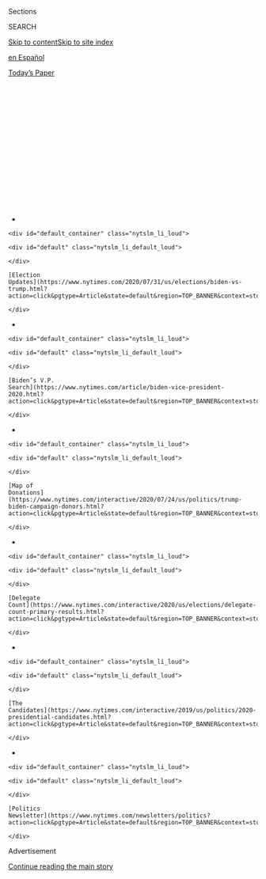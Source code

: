<div id="app">

<div>

<div>

<div>

<div class="NYTAppHideMasthead css-1q2w90k e1suatyy0">

<div class="section css-ui9rw0 e1suatyy2">

<div class="css-eph4ug er09x8g0">

<div class="css-6n7j50">

</div>

<span class="css-1dv1kvn">Sections</span>

<div class="css-10488qs">

<span class="css-1dv1kvn">SEARCH</span>

</div>

[Skip to content](#site-content)[Skip to site index](#site-index)

</div>

<div id="masthead-section-label" class="css-1wr3we4 eaxe0e00">

[en
Español](https://www.nytimes.com/es/)

</div>

<div class="css-10698na e1huz5gh0">

</div>

</div>

<div id="masthead-bar-one" class="section hasLinks css-15hmgas e1csuq9d3">

<div class="css-uqyvli e1csuq9d0">

</div>

<div class="css-1uqjmks e1csuq9d1">

</div>

<div class="css-9e9ivx">

[](https://myaccount.nytimes.com/auth/login?response_type=cookie&client_id=vi)

</div>

<div class="css-1bvtpon e1csuq9d2">

[Today’s
Paper](https://www.nytimes.com/section/todayspaper)

</div>

</div>

</div>

</div>

<div data-aria-hidden="false">

<div id="site-content" data-role="main">

<div>

<div class="css-1aor85t" style="opacity:0.000000001;z-index:-1;visibility:hidden">

<div class="css-1hqnpie">

<div class="css-epjblv">

<span class="css-17xtcya">[en
Español](/es/)</span><span class="css-x15j1o">|</span><span class="css-fwqvlz">Barack
Obama abandona el retiro, obligado por la campaña de
Trump</span>

</div>

<div class="css-k008qs">

<div class="css-1iwv8en">

<span class="css-18z7m18"></span>

<div>

</div>

</div>

<span class="css-1n6z4y">https://nyti.ms/3iiXNNq</span>

<div class="css-1705lsu">

<div class="css-4xjgmj">

<div class="css-4skfbu" data-role="toolbar" data-aria-label="Social Media Share buttons, Save button, and Comments Panel with current comment count" data-testid="share-tools">

  - 
  - 
  - 
  - 
    
    <div class="css-6n7j50">
    
    </div>

  - 
  - 

</div>

</div>

</div>

</div>

</div>

</div>

<div id="NYT_TOP_BANNER_REGION" class="css-13pd83m">

<div>

<div id="styln-elections-notifications-menu" class="section interactive-content interactive-size-medium css-1edisqu">

<div class="css-17ih8de interactive-body">

<div class="nytslm_innerContainer" data-aria-live="polite">

<div class="nytslm_title">

</div>

  - 
    
    <div id="default_container" class="nytslm_li_loud">
    
    <div id="default" class="nytslm_li_default_loud">
    
    </div>
    
    [Election
    Updates](https://www.nytimes.com/2020/07/31/us/elections/biden-vs-trump.html?action=click&pgtype=Article&state=default&region=TOP_BANNER&context=storylines_menu)
    
    </div>

  - 
    
    <div id="default_container" class="nytslm_li_loud">
    
    <div id="default" class="nytslm_li_default_loud">
    
    </div>
    
    [Biden’s V.P.
    Search](https://www.nytimes.com/article/biden-vice-president-2020.html?action=click&pgtype=Article&state=default&region=TOP_BANNER&context=storylines_menu)
    
    </div>

  - 
    
    <div id="default_container" class="nytslm_li_loud">
    
    <div id="default" class="nytslm_li_default_loud">
    
    </div>
    
    [Map of
    Donations](https://www.nytimes.com/interactive/2020/07/24/us/politics/trump-biden-campaign-donors.html?action=click&pgtype=Article&state=default&region=TOP_BANNER&context=storylines_menu)
    
    </div>

  - 
    
    <div id="default_container" class="nytslm_li_loud">
    
    <div id="default" class="nytslm_li_default_loud">
    
    </div>
    
    [Delegate
    Count](https://www.nytimes.com/interactive/2020/us/elections/delegate-count-primary-results.html?action=click&pgtype=Article&state=default&region=TOP_BANNER&context=storylines_menu)
    
    </div>

  - 
    
    <div id="default_container" class="nytslm_li_loud">
    
    <div id="default" class="nytslm_li_default_loud">
    
    </div>
    
    [The
    Candidates](https://www.nytimes.com/interactive/2019/us/politics/2020-presidential-candidates.html?action=click&pgtype=Article&state=default&region=TOP_BANNER&context=storylines_menu)
    
    </div>

  - 
    
    <div id="default_container" class="nytslm_li_loud">
    
    <div id="default" class="nytslm_li_default_loud">
    
    </div>
    
    [Politics
    Newsletter](https://www.nytimes.com/newsletters/politics?action=click&pgtype=Article&state=default&region=TOP_BANNER&context=storylines_menu)
    
    </div>

</div>

</div>

</div>

</div>

</div>

<div id="top-wrapper" class="css-1sy8kpn">

<div id="top-slug" class="css-l9onyx">

Advertisement

</div>

[Continue reading the main
story](#after-top)

<div class="ad top-wrapper" style="text-align:center;height:100%;display:block;min-height:250px">

<div id="top" class="place-ad" data-position="top" data-size-key="top">

</div>

</div>

<div id="after-top">

</div>

</div>

<div>

<div id="sponsor-wrapper" class="css-1hyfx7x">

<div id="sponsor-slug" class="css-19vbshk">

Supported by

</div>

[Continue reading the main
story](#after-sponsor)

<div id="sponsor" class="ad sponsor-wrapper" style="text-align:center;height:100%;display:block">

</div>

<div id="after-sponsor">

</div>

</div>

<div class="css-186x18t">

Estados Unidos

</div>

<div class="css-1vkm6nb ehdk2mb0">

# Barack Obama abandona el retiro, obligado por la campaña de Trump

</div>

El presidente número 44 de Estados Unidos anhelaba alejarse de la
política. Tres años después, está de regreso.

<div class="css-79elbk" data-testid="photoviewer-wrapper">

<div class="css-z3e15g" data-testid="photoviewer-wrapper-hidden">

</div>

<div class="css-1a48zt4 ehw59r15" data-testid="photoviewer-children">

![<span class="css-16f3y1r e13ogyst0" data-aria-hidden="true">El
expresidente Barack Obama el día de las elecciones en 2016, se dirige
desde su residencia al Despacho
Oval.</span><span class="css-cnj6d5 e1z0qqy90" itemprop="copyrightHolder"><span class="css-1ly73wi e1tej78p0">Credit...</span><span><span>Al
Drago/The New York
Times</span></span></span>](https://static01.nyt.com/images/2020/06/30/us/politics/30Obama-ES-01/merlin_114147145_5babe815-5725-413c-9128-61bf3f9f1a39-articleLarge.jpg?quality=75&auto=webp&disable=upscale)

</div>

</div>

<div class="css-18e8msd">

<div class="css-vp77d3 epjyd6m0">

<div class="css-1baulvz">

Por [<span class="css-1baulvz" itemprop="name">Glenn
Thrush</span>](https://www.nytimes.com/by/glenn-thrush) y
[<span class="css-1baulvz last-byline" itemprop="name">Elaina
Plott</span>](https://www.nytimes.com/by/elaina-plott)

</div>

</div>

  - 
    
    <div class="css-ld3wwf e16638kd2">
    
    30 de junio de
    2020
    
    </div>

  - 
    
    <div class="css-4xjgmj">
    
    <div class="css-d8bdto" data-role="toolbar" data-aria-label="Social Media Share buttons, Save button, and Comments Panel with current comment count" data-testid="share-tools">
    
      - 
      - 
      - 
      - 
        
        <div class="css-6n7j50">
        
        </div>
    
      - 
      - 
    
    </div>
    
    </div>

</div>

<div class="css-mdjrty">

[Read in
English](https://www.nytimes.com/2020/06/28/us/politics/obama-biden-trump.html "Read in English")

</div>

</div>

<div class="section meteredContent css-1r7ky0e" name="articleBody" itemprop="articleBody">

<div class="css-1fanzo5 StoryBodyCompanionColumn">

<div class="css-53u6y8">

[Regístrate para recibir nuestro
boletín](https://www.nytimes.com/newsletters/el-times) con lo mejor de
The New York Times.

-----

Justo después de saber que [Donald
Trump](https://www.nytimes.com/es/2020/06/22/espanol/donald-trump-2020-tulsa.html)había
sido electo presidente, Barack Obama se desplomó en su silla del
Despacho Oval y se dirigió a un asistente que estaba de pie cerca de un
frutero con manzanas colocado en un lugar prominente, un emblema de su
política de refrigerios saludables que, como tantas otras, estaba a
punto de desaparecer.

“Ya estoy harto”, dijo Obama acerca de su trabajo, según varias personas
familiarizadas con el intercambio

Pero él sabía, aún entonces, que un retiro convencional de la Casa
Blanca no era opción. Obama, quien en ese momento tenía 55 años, se
había quedado varado con la estafeta que planeaba pasarle a Hillary
Clinton todavía en la mano. Encima debía lidiar con un sucesor que,
creía, tenía una fijación en su contra basada en una extraña antipatía
personal y una política de reacción racial violenta ejemplificada en la
mentira sobre el lugar de nacimiento de Obama.

“No hay ningún modelo capaz de predecir el tipo de vida que tendré
después de la presidencia”, le dijo Obama al asistente. “Es evidente
que no puede dejar de pensar en mí”.

</div>

</div>

<div class="css-1fanzo5 StoryBodyCompanionColumn">

<div class="css-53u6y8">

Lo que no quiere decir que Obama estuviera dispuesto a olvidar cómo
había vislumbrado su retiro antes del triunfo de Trump: una vida
plácida dedicada a escribir, disfrutar juegos de golf en días soleados,
impulsar políticas a través de su fundación, producir documentales con
Netflix y gozar mucho tiempo en familia en su nueva finca de 11,7
millones de dólares en Martha’s Vineyard.

</div>

</div>

<div>

</div>

<div class="css-1fanzo5 StoryBodyCompanionColumn">

<div class="css-53u6y8">

De cualquier forma, más de tres años después de su salida, el 44.°
presidente de Estados Unidos está otra vez en el campo de batalla
político que tanto deseó abandonar. Lo obligan a participar en el
enfrentamiento un enemigo empecinado en borrarlo de la historia —Trump—,
y un amigo que ha demostrado la misma determinación por aprovechar su
presencia, Joe Biden.

Era bien sabido que volver al campo de batalla sería muy arriesgado.
Obama ha demostrado un gran interés en proteger su legado, en especial
de los múltiples ataques de Trump. Pero después de realizar entrevistas
con más de 50 personas que rodean al expresidente, el retrato que
percibimos es el de un combatiente atribulado que intenta equilibrar el
profundo enojo causado por su sucesor con el instinto de evitar el
enfrentamiento por temor a que pudiera dañar su popularidad y afectar su
lugar en la historia.

Sin embargo, es posible que el cálculo de ese equilibrio haya comenzado
a cambiar tras el asesinato de George Floyd a manos de la policía en
Mineápolis. Como el primer presidente negro de Estados Unidos, ahora el
primer ex-presidente negro, Obama ve la concientización social y racial
actual como una oportunidad para darle un valor más significativo a las
elecciones de 2020, que habían estado marcadas por el estilo de lucha
sucia de Trump, y canalizar un nuevo movimiento juvenil hacia un
objetivo político, como sucedió en 2008.

</div>

</div>

<div class="css-1fanzo5 StoryBodyCompanionColumn">

<div class="css-53u6y8">

Actúa con cautela, con su intención característica de mantener la calma,
ser fiel a su reputación, conservar su capital político y mantener
intactas sus aspiraciones de un retiro tranquilo.

“No creo que tenga dudas. Más bien, creo que ha adoptado una actitud
estratégica”, señaló Dan Pfeiffer, uno de sus principales asesores
durante más de una década. “Siempre ha usado su voz de manera
estratégica; es su posesión más valiosa”.

Obama también está atento a un ejemplo aleccionador: en 2008, los
ataques de Bill Clinton en su contra fracasaron de tal manera que el
personal de campaña de su esposa tuvo que reducir sus apariciones.

Muchos seguidores ejercen cada vez más presión para que sea más
agresivo.

“Para variar, sería bueno que Barack Obama saliera de su cueva y
ofreciera (o más bien EXIGIERA) una ruta para seguir adelante”, escribió
el columnista Drew Magary en una publicación de Medium que se ha
compartido muchísimo desde su aparición en abril con el título [*¿Dónde
diablos está Barack
Obama?*](https://gen.medium.com/where-the-hell-is-barack-obama-397ce8d7bbe2).

El argumento para rebatir esta postura es que Obama cumplió su trabajo y
merece que lo dejen en paz.

</div>

</div>

<div class="css-79elbk" data-testid="photoviewer-wrapper">

<div class="css-z3e15g" data-testid="photoviewer-wrapper-hidden">

</div>

<div class="css-1a48zt4 ehw59r15" data-testid="photoviewer-children">

![<span class="css-16f3y1r e13ogyst0" data-aria-hidden="true">Obama en
una conferencia de prensa en diciembre de 2016, semanas antes de dejar
el
cargo.</span><span class="css-cnj6d5 e1z0qqy90" itemprop="copyrightHolder"><span class="css-1ly73wi e1tej78p0">Credit...</span><span>Al
Drago/The New York
Times</span></span>](https://static01.nyt.com/images/2020/06/26/us/politics/30Obama-ES-02/merlin_115707257_44ee1a9d-c059-4d5a-8d1d-1afcff6e5510-articleLarge.jpg?quality=75&auto=webp&disable=upscale)

</div>

</div>

<div class="css-1fanzo5 StoryBodyCompanionColumn">

<div class="css-53u6y8">

“Obama ha estado fuera del cargo durante tres años y medio, y todavía se
enfrenta a este tipo de escrutinio: nadie está presionando de la misma
manera a ex presidentes blancos como George W. Bush y Jimmy Carter”,
dijo Monique Judge, editora de noticias de la revista en línea The Root
y autora de un artículo de 2018 que argumentaba que Obama [ya no le
debía nada al
país](https://www.theroot.com/obama-doesn-t-owe-this-country-shit-1826309455).

</div>

</div>

<div class="css-1fanzo5 StoryBodyCompanionColumn">

<div class="css-53u6y8">

Obama mismo parece posicionarse en algún lugar intermedio. No planea
descartar sus vacaciones de verano en Vineyard y todavía le preocupa la
fecha de publicación de su esperada autobiografía. No obstante, la
semana pasada redobló sus críticas “indirectas” al gobierno de Trump
cuando condenó el “[enfoque de gobierno caótico, desorganizado y
malintencionado](https://www.nytimes.com/2020/06/23/us/politics/obama-biden-fundraiser.html)”
durante un evento en línea para recaudar fondos para Biden. Además,
expresó una especie de compromiso cuando les dijo a los seguidores de
Biden: “Lo que han hecho hasta ahora no ha sido suficiente. Y lo mismo
va para mí, para Michelle y para nuestras hijas”.

El 25 de junio, durante un evento de recaudación por Zoom accesible solo
con invitación, Obama expresó su indignación porque el presidente
utilizó las frases “*kung flu*” y “China virus” para describir al
coronavirus. “No quiero un país en el que el presidente de Estados
Unidos promueva de manera activa la discriminación contra los asiáticos
y encima le parezca gracioso. No quiero eso. Todavía me da escalofríos y
me enfurece”, dijo Obama, según una transcripción de sus comentarios
proporcionada por alguien que participó en el
evento.

<div id="NYT_MAIN_CONTENT_1_REGION" class="css-9tf9ac">

<div>

<div id="styln-nfldraft-updates-block" class="section interactive-content interactive-size-medium css-1ftcdic">

<div class="css-17ih8de interactive-body">

<div id="styln-briefing-block" data-asset-id="">

<div class="briefing-block-header-section">

# [Latest Updates: 2020 Election](https://www.nytimes.com/2020/07/31/us/elections/biden-vs-trump.html?action=click&pgtype=Article&state=default&region=MAIN_CONTENT_1&context=storylines_live_updates)

<div class="briefing-block-ts">

Updated 2020-08-01T01:26:45.732Z

</div>

</div>

  - [Kamala Harris, a top vice-presidential contender, confronts double
    standards.](https://www.nytimes.com/2020/07/31/us/elections/biden-vs-trump.html?action=click&pgtype=Article&state=default&region=MAIN_CONTENT_1&context=storylines_live_updates#link-29fdff45)
  - [Karen Bass and Susan Rice are rising on Biden’s vice-presidential
    shortlist.](https://www.nytimes.com/2020/07/31/us/elections/biden-vs-trump.html?action=click&pgtype=Article&state=default&region=MAIN_CONTENT_1&context=storylines_live_updates#link-13ec3d9c)
  - [Trump says Russian bounties to kill U.S. troops ‘never took
    place.’](https://www.nytimes.com/2020/07/31/us/elections/biden-vs-trump.html?action=click&pgtype=Article&state=default&region=MAIN_CONTENT_1&context=storylines_live_updates#link-49e9a016)

<div class="briefing-block-footer">

<div class="briefing-block-footer-meta">

[See more
updates](https://www.nytimes.com/2020/07/31/us/elections/biden-vs-trump.html?action=click&pgtype=Article&state=default&region=MAIN_CONTENT_1&context=storylines_live_updates)

</div>

</div>

</div>

</div>

</div>

</div>

</div>

Obama habla frecuentemente con el exvicepresidente y los principales
asesores de la campaña para darles sugerencias sobre el personal y los
mensajes. En mayo le aconsejó sin rodeos a Biden mantener sus discursos
cortos, hacer entrevistas entusiastas y recortar la extensión de sus
tuits, pues lo mejor es hacer que la campaña funcione como un referendo
sobre Trump y la economía, según algunos funcionarios demócratas.

Los funcionarios mencionaron que un aspecto de particular interés para
el expresidente Obama es la operación digital de Biden, que está en
preparación y para la cual ha buscado que aliados poderosos como el
fundador de LinkedIn, Reid Hoffman, y el exdirector ejecutivo de Google,
Eric Schmidt, compartan sus conocimientos.

Con todo, todavía se toma su tiempo para responder a algunas
solicitudes, en especial las que se refieren a encabezar más actividades
de recaudación de fondos. Algunos colaboradores de Obama dieron a
entender que no quiere eclipsar al candidato, pero los partidarios de
Biden no están convencidos de que sea así.

“Por favor, que venga y nos eclipse”, bromeó uno de
ellos.

</div>

</div>

<div class="css-79elbk" data-testid="photoviewer-wrapper">

<div class="css-z3e15g" data-testid="photoviewer-wrapper-hidden">

</div>

<div class="css-1a48zt4 ehw59r15" data-testid="photoviewer-children">

<div class="css-1xdhyk6 erfvjey0">

<span class="css-1ly73wi e1tej78p0">Image</span>

<div class="css-zjzyr8">

<div data-testid="lazyimage-container" style="height:257.77777777777777px">

</div>

</div>

</div>

<span class="css-16f3y1r e13ogyst0" data-aria-hidden="true">Una reunión
en la Casa Blanca poco después de que Donald Trump ganó las elecciones
presidenciales.</span><span class="css-cnj6d5 e1z0qqy90" itemprop="copyrightHolder"><span class="css-1ly73wi e1tej78p0">Credit...</span><span>Stephen
Crowley/The New York Times</span></span>

</div>

</div>

<div class="css-1fanzo5 StoryBodyCompanionColumn">

<div class="css-53u6y8">

## ‘Obama no podrá descansar’

Desde el momento en que se anunció el triunfo de Trump, Obama adoptó un
enfoque minimalista: criticaba sus decisiones de políticas públicas,
pero no al hombre que las tomaba, un comportamiento conforme a la norma
de civilidad observada por sus predecesores, en especial George W. Bush.

</div>

</div>

<div class="css-1fanzo5 StoryBodyCompanionColumn">

<div class="css-53u6y8">

El problema es que para Trump las normas no significan nada. Desde un
principio dejó muy claro que quería erradicar cualquier rastro de la
presencia de Obama en el Ala Oeste. “Tenía el peor gusto”, le dijo Trump
a un visitante a principios de 2017 mientras presumía sus nuevas
cortinas (que no eran muy distintas de las de Obama, en opinión de otras
personas que entraron al despacho durante ese periodo caótico).

Esos esfuerzos por hacerlo desaparecer fueron más enfáticos en lo
referente a las políticas. Un exfuncionario de la Casa Blanca comentó
que Trump interrumpió una presentación para verificar que una propuesta
del personal no fuera “una cosa de Obama”.

Durante la transición, en lo que en retrospectiva parece un anticipo de
la presidencia, a un colaborador de Trump se le ocurrió imprimir una
lista detallada de las promesas de campaña de Obama del sitio web
oficial de la Casa Blanca y utilizarla como una especie de lista de
objetivos a abatir, según dos personas con conocimiento de la medida.

“Es algo personal para Trump; todo se trata del presidente Obama y de
acabar con su legado. Es su obsesión”, explicó Omarosa Manigault Newman,
veterana del programa *Apprentice* y, hasta su abrupta salida, una de
las contadas funcionarias negras en el Ala Oeste de Trump. “El
presidente Obama no podrá descansar mientras Trump respire”.

Cuando los dos hombres se encontraron en noviembre de 2016 para una
forzada reunión posterior a la elección, el presidente electo fue
cortés, por lo que Obama aprovechó la oportunidad para aconsejarle no
desmantelar Obamacare. “Mira, puedes quitarle mi nombre; no me importa”,
le dijo, según los asesores.

Trump asintió sin comprometerse.

Cuando la transición comenzó a hacerse eterna, Obama experimentó una
creciente inquietud ante una actitud que le parecía la alegre
indiferencia del nuevo presidente y su equipo de novatos. Muchos de
ellos ignoraron por completo los documentos de información que el
personal de Obama había preparado con tanto empeño, recuerdan sus
antiguos colaboradores, y en lugar de centrarse en la política o en el
funcionamiento del Ala Oeste, preguntaron por la calidad de los tacos en
el comedor del sótano o dónde encontrar un buen apartamento.

En cuanto a Trump, no tiene “ni la menor idea de qué está haciendo”,
Obama le dijo a un asistente después de su encuentro en el Despacho
Oval.

</div>

</div>

<div class="css-1fanzo5 StoryBodyCompanionColumn">

<div class="css-53u6y8">

Jared Kushner, yerno y asesor cercano de Trump, causó una impresión
igualmente imborrable. Durante un recorrido por el edificio preguntó
abruptamente: “Entonces, ¿cuántas de estas personas se quedan?”.

La respuesta fue ninguna, respondió su escolta. (Los funcionarios del
Ala Oeste sirven a gusto del presidente, como Trump dejaría claro
ampliamente en los siguientes meses).

Cuando la historia de Kushner fue transmitida a Obama, recuerdan los
asesores, se rió y la repitió a sus amigos, e incluso a algunos
periodistas, para ilustrar a qué se enfrentaba el país.

Un portavoz de la Casa Blanca no negó el relato, pero sugirió que
Kushner podría haber hablado del personal de seguridad y mantenimiento
en lugar de los nombramientos políticos.

Durante otras conversaciones con editores que respetaba, incluidos David
Remnick de The New Yorker y Jeffrey Goldberg de The Atlantic, Obama se
mostró más reflexivo, según personas familiarizadas con las
interacciones. A veces, flotaba alguna versión de esta pregunta: ¿Podría
haber hecho algo para mitigar la reacción violenta de Trump?

</div>

</div>

<div class="css-79elbk" data-testid="photoviewer-wrapper">

<div class="css-z3e15g" data-testid="photoviewer-wrapper-hidden">

</div>

<div class="css-1a48zt4 ehw59r15" data-testid="photoviewer-children">

<div class="css-1xdhyk6 erfvjey0">

<span class="css-1ly73wi e1tej78p0">Image</span>

<div class="css-zjzyr8">

<div data-testid="lazyimage-container" style="height:237.8px">

</div>

</div>

</div>

<span class="css-16f3y1r e13ogyst0" data-aria-hidden="true">Obama dio su
discurso de despedida en McCormick Place en Chicago, el 10 de enero de
2017.</span><span class="css-cnj6d5 e1z0qqy90" itemprop="copyrightHolder"><span class="css-1ly73wi e1tej78p0">Credit...</span><span>Doug
Mills/The New York Times</span></span>

</div>

</div>

<div class="css-1fanzo5 StoryBodyCompanionColumn">

<div class="css-53u6y8">

Barack Obama finalmente llegó a la conclusión de que era una
inevitabilidad histórica, y le dijo a las personas a su alrededor que lo
mejor que podía hacer era “establecer un contraejemplo”.

</div>

</div>

<div class="css-1fanzo5 StoryBodyCompanionColumn">

<div class="css-53u6y8">

Otros pensaron que necesitaba hacer más. Durante la transición, Paulette
Aniskoff, asistente veterana en el Ala Oeste, comenzó a formar una
organización política con antiguos asesores para ayudar a Obama a
defender su legado, colaborar con otros demócratas y planear sus
actividades de respaldo en las elecciones intermedias de 2018.

Aunque se mostró abierto al planteamiento, lo que más le interesaba a
Obama eran las salidas. “Haré lo que me pidan”, le dijo al equipo de
Aniskoff, pero les pidió identificar y descartar con cuidado las
apariciones que pudieran ser una pérdida de tiempo o un despilfarro de
su capital político.

Entonces como ahora, Obama estaba tan determinado a evitar mencionar el
nombre del nuevo presidente que un colaborador en broma sugirió que
hicieran referencia a él como “el que no debe ser nombrado”, en alusión
al archienemigo de Harry Potter, Lord Voldemort.

Por su parte, Trump no tenía el menor problema en mencionar nombres. En
marzo de 2017, acusó en falso a Obama de haber ordenado que se vigilaran
las oficinas generales de su campaña, como dijo en un tuit: “¡Qué bajo
ha caído el presidente Obama, que intervino mis teléfonos durante el
sagrado proceso de las elecciones\! Es Nixon/Watergate. ¡Qué tipo
malvado (o enfermo)\!”.

Fue algo así como un punto de inflexión. Obama les dijo a Aniskoff y su
equipo que hablaría de su sucesor en las elecciones intermedias de 2018.
Pero no mucho.

Fue muy reveladora la forma en que Obama habló de Trump ese otoño: no
tanto como una persona sino como una especie de padecimiento
epidemiológico que sufría el cuerpo político, diseminado por sus
secuaces republicanos.

“No empezó con Donald Trump; él es más bien un síntoma, no la causa”,
afirmó durante su discurso inicial en la Universidad de Illinois en
septiembre de 2018. Añadió que el sistema político estadounidense no
gozaba de “salud” suficiente para formar los “anticuerpos” necesarios y
combatir el contagio del “nacionalismo racial”.

</div>

</div>

<div class="css-1fanzo5 StoryBodyCompanionColumn">

<div class="css-53u6y8">

La pandemia, si acaso, lo ha hecho más partidario de la comparación.

El virus, dijo durante su aparición con Biden la semana pasada, “es una
metáfora” para mucho
más.

</div>

</div>

<div class="css-79elbk" data-testid="photoviewer-wrapper">

<div class="css-z3e15g" data-testid="photoviewer-wrapper-hidden">

</div>

<div class="css-1a48zt4 ehw59r15" data-testid="photoviewer-children">

<div class="css-1xdhyk6 erfvjey0">

<span class="css-1ly73wi e1tej78p0">Image</span>

<div class="css-zjzyr8">

<div data-testid="lazyimage-container" style="height:264.22222222222223px">

</div>

</div>

</div>

<span class="css-16f3y1r e13ogyst0" data-aria-hidden="true">Una salida
de golf cerca de Dundee, Escocia, después de que Obama dejó el
cargo</span><span class="css-cnj6d5 e1z0qqy90" itemprop="copyrightHolder"><span class="css-1ly73wi e1tej78p0">Credit...</span><span>Andrew
Milligan/Press Association Images, vía Getty Images</span></span>

</div>

</div>

<div class="css-1fanzo5 StoryBodyCompanionColumn">

<div class="css-53u6y8">

## Al golf le va ‘mejor que a mi libro’

Obama consideró que una de las mejores maneras de salvaguardar su legado
era escribir su libro, que imaginó tanto como una crónica detallada de
su presidencia como un seguimiento literario a sus muy elogiadas
memorias de 1995, *Los sueños de mi padr*e.

A fines de 2016, el agente de Obama, Bob Barnett, comenzó a negociar un
acuerdo global para las memorias de Obama y la autografía de Michelle
Obama. Random House finalmente ganó la guerra de ofertas con una
propuesta récord de 65 millones de dólares.

El proceso ha sido un castigo dorado. A un ex funcionario de la Casa
Blanca que se comunicó con él a mediados de 2018 Obama le dijo que el
proyecto “era como hacer la tarea”.

Otro asociado, que se encontró con el ex presidente en un evento el año
pasado, comentó cuán en forma se veía. Obama respondió: “Digamos que a
mi juego de golf le va mucho mejor que a mi libro”.

No fue especialmente fácil para el ex presidente ver cómo el libro de su
esposa, *Mi historia*, se publicó en 2018 y rápidamente se convirtió en
un éxito de ventas internacional.

</div>

</div>

<div class="css-1fanzo5 StoryBodyCompanionColumn">

<div class="css-53u6y8">

“Ella tuvo un escritor fantasma”, le dijo Obama a un amigo que le
preguntó sobre el trabajo veloz de su esposa. “Estoy escribiendo cada
palabra yo mismo, y es por eso que me está tomando más tiempo”.

La fecha de lanzamiento libro sigue siendo uno de los temas más
delicados. Obama, un escritor deliberado propenso a la procrastinación
—y a largas digresiones— insistió en que no haya un plazo establecido,
según varias personas al tanto del proceso.

En una entrevista poco después de que Obama dejó el cargo, uno de sus
asesores más cercanos había predicho que el libro saldría a mediados de
2019, antes de que las elecciones primarias comenzaran en serio, una
opción preferida por muchos que trabajan en el proyecto.

Pero Obama no terminó y no circuló un borrador de entre 600 y 800
páginas sino hasta cerca de Año Nuevo, demasiado tarde para publicar
antes de las elecciones, de acuerdo con conocedores de la situación

Ahora considera seriamente dividir el proyecto en dos volúmenes, con la
esperanza de publicarlo rápidamente, antes de las elecciones, quizás a
tiempo para la temporada navideña, según personas cercanas al proceso.

La otra gran empresa creativa de Obama, un acuerdo multimillonario de
2018 con Netflix para producir documentales y películas con su esposa,
ha sido un estimulante, y, en comparación, un trabajo rápido.

Obama disfrutó la revisión de decenas de proyectos potenciales y ofreció
sugerencias específicas —garabateadas en la libreta amarilla que usa
para escribir su libro— a directores y escritores. [Su compañía de
producción](https://www.nytimes.com/2019/04/30/business/media/obama-netflix-shows.html),
Higher Ground Productions, tiene un pequeño bungalow en un estudio de
Hollywood que una vez fue hogar de la compañía de Charlie Chaplin. El
expresidente pasó un día entrometiéndose con el trabajo del reducido
personal durante una visita en noviembre.

</div>

</div>

<div class="css-1fanzo5 StoryBodyCompanionColumn">

<div class="css-53u6y8">

Uno de los primeros proyectos fue *Crip Camp*, un galardonado documental
sobre un campamento de verano en el estado de Nueva York, fundado a
inicios de los años 70, que se convirtió en un punto focal del
movimiento por los derechos de las personas con discapacidad.

Obama vio el proyecto como un vehículo para su visión del cambio
político de base, y proporcionó retroalimentación durante los 18 meses
que duró la producción de la película.

“Vimos imágenes que los cineastas habían comenzado a editar y se las
enviamos al presidente para que las viera”, dijo Priya Swaminathan,
codirectora de *Higher Ground.* “Quería saber cómo podríamos ayudar a
los realizadores a hacer de este el mejor relato de la historia y ellos
se involucraron en la colaboración. Vimos muchos, muchos cortes
juntos”.

</div>

</div>

<div class="css-79elbk" data-testid="photoviewer-wrapper">

<div class="css-z3e15g" data-testid="photoviewer-wrapper-hidden">

</div>

<div class="css-1a48zt4 ehw59r15" data-testid="photoviewer-children">

<div class="css-1xdhyk6 erfvjey0">

<span class="css-1ly73wi e1tej78p0">Image</span>

<div class="css-zjzyr8">

<div data-testid="lazyimage-container" style="height:257.77777777777777px">

</div>

</div>

</div>

<span class="css-16f3y1r e13ogyst0" data-aria-hidden="true">Un discurso
pronunciado en Cleveland en 2018 a favor de Richard Cordray, un
demócrata que postulaba para
gobernador.</span><span class="css-cnj6d5 e1z0qqy90" itemprop="copyrightHolder"><span class="css-1ly73wi e1tej78p0">Credit...</span><span>Maddie
McGarvey para The New York Times</span></span>

</div>

</div>

<div class="css-1fanzo5 StoryBodyCompanionColumn">

<div class="css-53u6y8">

## Un momento ‘a la medida’

Parte de lo que Obama encuentra tan atractivo sobre el cine es que le
permite controlar la narrativa. En ese sentido, la campaña de 2020 ha
sido una experiencia desorientadora: se supone que su carrera política
ha terminado, pero tiene un papel semi-protagonista en una producción
que no ha escrito ni dirigido.

Esa leve frustración ha sido más evidente en su complicada relación con
Biden, quien al mismo tiempo codicia su apoyo y está firmemente decidido
a triunfar en la elección por cuenta propia.

Obama apoyó a Biden, personalmente, desde el inicio de la campaña, pero
le prometió al senador Bernie Sanders, en una de sus primeras
conversaciones, que su profesión pública de neutralidad era genuina y
que no estaba trabajando en secreto para elegir a su amigo, según un
funcionario del partido al tanto del intercambio.

</div>

</div>

<div class="css-1fanzo5 StoryBodyCompanionColumn">

<div class="css-53u6y8">

Además, Obama siempre ha tenido claras las vulnerabilidades de su amigo,
instando a los ayudantes de Biden a asegurarse de que no “pase por una
situación embarazosa” o “dañe su legado”, gane o pierda.

Cuando un donante demócrata planteó la cuestión de la edad de Biden a
fines del año pasado —tiene 77 años— Obama reconoció esas preocupaciones
y dijo: “Ni siquiera tenía 50 años cuando fui elegido, y ese trabajo
consumió cada gramo de energía que tenía”, según la persona.

Aún así, es un partidario entusiasta y jugó un papel central al
presionar a Sanders para que “[acelere el final del
juego](https://www.nytimes.com/2020/04/14/us/politics/obama-biden-democratic-primary.html)”
que llevó a la victoria antes de lo esperado de Biden, en abril. Las
siguientes semanas las dedicó a arreglar algunos cabos sueltos
políticos, trabajar para mejorar su relación con la senadora Elizabeth
Warren, quien lo molestó al criticar sus conferencias pagadas en Wall
Street como emblemáticas del flagelo del dinero en la política, al
describirlo como una [“serpiente que se desliza por
Washington”](https://www.masslive.com/opinion/2017/04/warren_is_right_about_speaking.html).

Sus asistentes insisten que nunca ha visto la campaña de Biden como una
guerra indirecta entre él y Trump. Sin embargo, le entusiasman las
métricas desequilibradas de la competencia en los últimos tiempos.

Obama supervisa de cerca sus respectivos números electorales —obtiene
datos de circulación privada del Comité Nacional Demócrata—y se
enorgullece con el hecho de que tiene muchos más millones de seguidores
en Twitter que el presidente que confía en la plataforma mucho más que
él, dijeron personas cercanas.

El expresidente devora las noticias en línea, y recurre constantemente a
las páginas web de The New York Times, The Washington Post y The
Atlantic desde su iPad, y conserva el horario noctámbulo de sus días en
la Casa Blanca: envía mensajes de textos y enlaces a historias a sus
amigos entre la medianoche y las dos de la mañana. Incluso durante la
pandemia se levanta temprano, al menos entre semana, y con frecuencia
está en su bicicleta Peloton a las ocho de la mañana, cuando envía otra
nueva ronda de mensajes de texto, a menudo sobre el último escándalo de
Trump.

Obama ya estaba intensificando su crítica a Trump antes del asesinato de
Floyd en mayo. Aniskoff organizó [una reunión en línea con 3000
exfuncionarios del
gobierno](https://www.nytimes.com/2020/05/09/us/politics/obama-flynn-coronavirus-trump.html)
cuyo propósito, en parte, era suavizar su línea más dura. (Demócratas
cercanos a Obama filtraron amablemente la grabación de sus
observaciones).

</div>

</div>

<div class="css-1fanzo5 StoryBodyCompanionColumn">

<div class="css-53u6y8">

El creciente clamor de justicia racial le ha dado a la campaña de 2020
la coherencia que necesitaba Obama, un político que se siente más cómodo
si puede disfrazar sus críticas contra un oponente —ya sea Hillary
Clinton o Donald Trump— con lenguaje a favor de un
movimiento.

</div>

</div>

<div class="css-79elbk" data-testid="photoviewer-wrapper">

<div class="css-z3e15g" data-testid="photoviewer-wrapper-hidden">

</div>

<div class="css-1a48zt4 ehw59r15" data-testid="photoviewer-children">

<div class="css-1xdhyk6 erfvjey0">

<span class="css-1ly73wi e1tej78p0">Image</span>

<div class="css-zjzyr8">

<div data-testid="lazyimage-container" style="height:241.66666666666663px">

</div>

</div>

</div>

<span class="css-16f3y1r e13ogyst0" data-aria-hidden="true">Prendedores
a la venta afuera de la escuela secundaria East en Cleveland, Ohio,
cuando el expresidente Barack Obama dio un discurso en un mitin
demócrata en
2018.</span><span class="css-cnj6d5 e1z0qqy90" itemprop="copyrightHolder"><span class="css-1ly73wi e1tej78p0">Credit...</span><span>Maddie
McGarvey para The New York Times</span></span>

</div>

</div>

<div class="css-1fanzo5 StoryBodyCompanionColumn">

<div class="css-53u6y8">

La primera reacción de Obama a las manifestaciones, según sus
colaboradores cercanos, fue de ansiedad, pues temía que los brotes de
vandalismo se salieran de control y respaldaran la narrativa de Trump de
una izquierda anárquica.

Por fortuna, los manifestantes pacíficos asumieron el control y
despertaron un movimiento nacional que representó un reto para Trump sin
convertir al presidente en su punto focal.

Poco después, durante una llamada estratégica con colaboradores
políticos y expertos en políticas de su fundación, Obama dijo
emocionado que había llegado “un momento hecho a la medida”.

Obama ha estado últimamente en contacto cercano con su primer fiscal
general, Eric H. Holder Jr., compartiendo su indignación por la manera
en que el actual fiscal general, William P. Barr, inspeccionó
personalmente la falange de los agentes federales del orden público que
lanzaron gases lacrimógenos a manifestantes para despejar el paso a la
caminata de Trump para hacerse una foto en una iglesia histórica cerca
de la Casa Blanca.

</div>

</div>

<div>

</div>

<div class="css-1fanzo5 StoryBodyCompanionColumn">

<div class="css-53u6y8">

Holder tiene pocos reparos en llamar a Trump de racista en frente del
expresidente. Obama nunca lo contradijo, pero evita el término, incluso
en privado, y prefiere una acusación más indirecta de “demagogia
racial”, según varias personas cercanas a ambos.

</div>

</div>

<div class="css-1fanzo5 StoryBodyCompanionColumn">

<div class="css-53u6y8">

Su respuesta al asesinato de Floyd no consistió en atacar a Trump, sino
en alentar a votar a los jóvenes, que no han mostrado gran entusiasmo
por apoyar a Biden. Cuando decidió hablar en público [fue para encabezar
un foro en línea para destacar una lista de reformas a la policía que no
prosperaron durante su segundo
mandato](https://www.nytimes.com/2020/06/23/us/politics/obama-biden-fundraiser.html).

En ese sentido, el papel en el que se desempeña con más comodidad es el
cargo del que llegó a estar harto en cierto momento.

El 4 de junio, más o menos una hora antes de las [honras fúnebres de
Floyd](https://www.nytimes.com/2020/06/04/us/floyd-memorial-funeral.html)
en Mineápolis, el expresidente llamó al hermano de este, Philonise
Floyd, del mismo modo que hizo con las familias en duelo durante sus
ocho años en el cargo.

“Quiero que tengas esperanza. Quiero que sepas que no estás solo. Quiero
que sepas que Michelle y yo haremos todo lo que quieras que haga”, dijo
Obama durante la emotiva conversación de 25 minutos, según el reverendo
Al Sharpton, que estaba presente. Otras dos personas con conocimiento de
la llamada confirmaron su contenido.

“Esa fue la primera vez, creo, que la familia Floyd realmente
experimentó consuelo desde que él murió”, dijo Sharpton en una
entrevista.

</div>

</div>

</div>

<div>

</div>

<div>

</div>

<div id="NYT_BELOW_MAIN_CONTENT_REGION">

<div>

<div id="STLYN_guide_v1_STYLN_guide_a" class="section css-l08pwh interactive-content interactive-size-medium">

<div class="css-17ih8de interactive-body">

<div class="g-story g-freebird g-max-limit" data-preview-slug="styln-scroll-guide">

</div>

<div id="g-electionguide-id" class="g-electionguide">

<div class="g-electionguide-container">

<div class="g-electionguide-wrapper">

<div class="g-electionguide-logo">

</div>

# Our 2020 Election Guide

Updated July 31, 2020

  - 
    
    -----
    
    ## The Latest
    
      - President Trump’s assault on the Postal Service is intersecting
        with his attacks on mail-in voting. [Voting rights groups say it
        is a recipe for
        disaster.](https://www.nytimes.com/2020/07/31/us/politics/trump-usps-mail-delays.html?action=click&pgtype=Article&state=default&region=BELOW_MAIN_CONTENT&context=storylines_guide)

  - 
    
    -----
    
    ## Biden’s V.P. Search
    
      - [Here are 13
        women](https://www.nytimes.com/article/biden-vice-president-2020.html?action=click&pgtype=Article&state=default&region=BELOW_MAIN_CONTENT&context=storylines_guide)
        who have been under consideration to be Joe Biden’s running
        mate, and why each might be chosen — and might not be.

  - 
    
    -----
    
    ## Keep Up With Our Coverage
    
      - Get an
        [email](https://www.nytimes.com/newsletters/politics?action=click&pgtype=Article&state=default&region=BELOW_MAIN_CONTENT&context=storylines_guide)
        recapping the day’s news
    
    <!-- end list -->
    
      - Download our mobile app on
        [iOS](https://apps.apple.com/us/app/nytimes/id284862083?ls=1&mat_click_id=5c79ae7455014fd1bd66b5610c05b8f2-20191112-16948&referrer=mat_click_id%3D5c79ae7455014fd1bd66b5610c05b8f2-20191112-16948%26link_click_id%3D722930677036718082)
        and
        [Android](http://a.localytics.com/android?id=com.nytimes.android&referrer=utm_source%3Dother_nyt_mobile_web%26utm_medium%3DWeb%2520page%26utm_term%3DGeneral%2520Mobile%2520Page%26utm_campaign%3DNYT%2520Mobile%2520General%2520Page)
        and turn on Breaking News and Politics alerts

</div>

</div>

</div>

</div>

</div>

</div>

</div>

<div>

</div>

<div>

<div id="bottom-wrapper" class="css-1ede5it">

<div id="bottom-slug" class="css-l9onyx">

Advertisement

</div>

[Continue reading the main
story](#after-bottom)

<div id="bottom" class="ad bottom-wrapper" style="text-align:center;height:100%;display:block;min-height:90px">

</div>

<div id="after-bottom">

</div>

</div>

</div>

</div>

</div>

## Site Index

<div>

</div>

## Site Information Navigation

  - [© <span>2020</span> <span>The New York Times
    Company</span>](https://help.nytimes.com/hc/en-us/articles/115014792127-Copyright-notice)

<!-- end list -->

  - [NYTCo](https://www.nytco.com/)
  - [Contact
    Us](https://help.nytimes.com/hc/en-us/articles/115015385887-Contact-Us)
  - [Work with us](https://www.nytco.com/careers/)
  - [Advertise](https://nytmediakit.com/)
  - [T Brand Studio](http://www.tbrandstudio.com/)
  - [Your Ad
    Choices](https://www.nytimes.com/privacy/cookie-policy#how-do-i-manage-trackers)
  - [Privacy](https://www.nytimes.com/privacy)
  - [Terms of
    Service](https://help.nytimes.com/hc/en-us/articles/115014893428-Terms-of-service)
  - [Terms of
    Sale](https://help.nytimes.com/hc/en-us/articles/115014893968-Terms-of-sale)
  - [Site
    Map](https://spiderbites.nytimes.com)
  - [Help](https://help.nytimes.com/hc/en-us)
  - [Subscriptions](https://www.nytimes.com/subscription?campaignId=37WXW)

</div>

</div>

</div>

</div>
